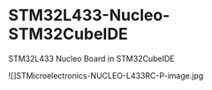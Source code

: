 # STM32L433-Nucleo-STM32CubeIDE
STM32L433 Nucleo Board in STM32CubeIDE

![]STMicroelectronics-NUCLEO-L433RC-P-image.jpg


